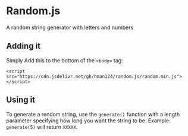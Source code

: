 # Random.js

A random string generator with letters and numbers

## Adding it

Simply Add this to the bottom of the `<body>` tag:

`<script src="https://cdn.jsdelivr.net/gh/hman124/random.js/random.min.js"></script>`

## Using it

To generate a rendom string, use the `generate()` function with a length parameter specifying how long you want the string to be. Example: `generate(5)` will return `XXXXX`.
